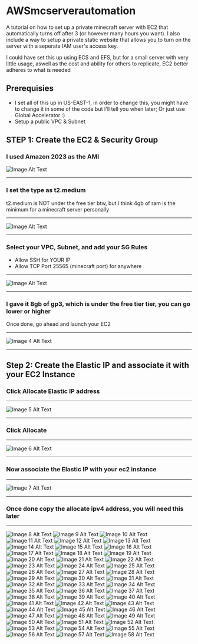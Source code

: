 # AWSmcserverautomation
A tutorial on how to set up a private minecraft server with EC2 that automatically turns off after 3 (or however many hours you want). I also include a way to setup a private static website that allows you to turn on the server with a seperate IAM user's access key.

I could have set this up using ECS and EFS, but for a small server with very little usage, aswell as the cost and ability for others to replicate, EC2 better adheres to what is needed

## Prerequisies
- I set all of this up in US-EAST-1, in order to change this, you might have to change it in some of the code but I'll tell you when later; Or just use Global Accelerator :)
- Setup a public VPC & Subnet

## STEP 1: Create the EC2 & Security Group
### I used Amazon 2023 as the AMI

![Image Alt Text](images/image1.png)

---


### I set the type as t2.medium
t2.medium is NOT under the free tier btw, but I think 4gb of ram is the minimum for a minecraft server personally

---

![Image Alt Text](images/image2.png)


---

### Select your VPC, Subnet, and add your SG Rules
- Allow SSH for YOUR IP
- Allow TCP Port 25565 (minecraft port) for anywhere

---

![Image Alt Text](images/image3.png)


---

### I gave it 8gb of gp3, which is under the free tier tier, you can go lower or higher
Once done, go ahead and launch your EC2

---

![Image 4 Alt Text](images/image4.png)


---


## Step 2: Create the Elastic IP and associate it with your EC2 Instance


### Click Allocate Elastic IP address

---

![Image 5 Alt Text](images/image6.png)


---

### Click Allocate

---

![Image 6 Alt Text](images/image5.png)


---

### Now associate the Elastic IP with your ec2 instance

---

![Image 7 Alt Text](images/image7.png)


---

### Once done copy the allocate ipv4 address, you will need this later

---

![Image 8 Alt Text](images/image8.png)
![Image 9 Alt Text](images/image9.png)
![Image 10 Alt Text](images/image10.png)
![Image 11 Alt Text](images/image11.png)
![Image 12 Alt Text](images/image12.png)
![Image 13 Alt Text](images/image13.png)
![Image 14 Alt Text](images/image14.png)
![Image 15 Alt Text](images/image15.png)
![Image 16 Alt Text](images/image16.png)
![Image 17 Alt Text](images/image17.png)
![Image 18 Alt Text](images/image18.png)
![Image 19 Alt Text](images/image19.png)
![Image 20 Alt Text](images/image20.png)
![Image 21 Alt Text](images/image21.png)
![Image 22 Alt Text](images/image22.png)
![Image 23 Alt Text](images/image23.png)
![Image 24 Alt Text](images/image24.png)
![Image 25 Alt Text](images/image25.png)
![Image 26 Alt Text](images/image26.png)
![Image 27 Alt Text](images/image27.png)
![Image 28 Alt Text](images/image28.png)
![Image 29 Alt Text](images/image29.png)
![Image 30 Alt Text](images/image30.png)
![Image 31 Alt Text](images/image31.png)
![Image 32 Alt Text](images/image32.png)
![Image 33 Alt Text](images/image33.png)
![Image 34 Alt Text](images/image34.png)
![Image 35 Alt Text](images/image35.png)
![Image 36 Alt Text](images/image36.png)
![Image 37 Alt Text](images/image37.png)
![Image 38 Alt Text](images/image38.png)
![Image 39 Alt Text](images/image39.png)
![Image 40 Alt Text](images/image40.png)
![Image 41 Alt Text](images/image41.png)
![Image 42 Alt Text](images/image42.png)
![Image 43 Alt Text](images/image43.png)
![Image 44 Alt Text](images/image44.png)
![Image 45 Alt Text](images/image45.png)
![Image 46 Alt Text](images/image46.png)
![Image 47 Alt Text](images/image47.png)
![Image 48 Alt Text](images/image48.png)
![Image 49 Alt Text](images/image49.png)
![Image 50 Alt Text](images/image50.png)
![Image 51 Alt Text](images/image51.png)
![Image 52 Alt Text](images/image52.png)
![Image 53 Alt Text](images/image53.png)
![Image 54 Alt Text](images/image54.png)
![Image 55 Alt Text](images/image55.png)
![Image 56 Alt Text](images/image56.png)
![Image 57 Alt Text](images/image57.png)
![Image 58 Alt Text](images/image58.png)

